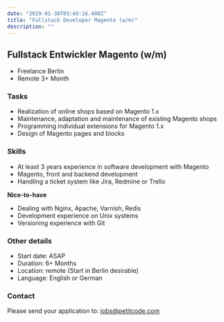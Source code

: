 ```yaml
---
date: "2019-01-30T03:49:16.408Z"
title: "Fullstack Developer Magento (w/m)"
description: ""
---
```


## Fullstack Entwickler Magento (w/m)

* Freelance Berlin
* Remote 3+ Month

### Tasks
- Realization of online shops based on Magento 1.x
- Maintenance, adaptation and maintenance of existing Magento shops
- Programming individual extensions for Magento 1.x
- Design of Magento pages and blocks

### Skills
- At least 3 years experience in software development with Magento
- Magento, front and backend development
- Handling a ticket system like Jira, Redmine or Trello

**Nice-to-have**

- Dealing with Nginx, Apache, Varnish, Redis
- Development experience on Unix systems
- Versioning experience with Git

### Other details
- Start date: ASAP
- Duration: 6+ Months
- Location: remote (Start in Berlin desirable)
- Language: English or German

### Contact

Please send your application to: [jobs@petitcode.com](mailto:jobs@petitcode.com)
